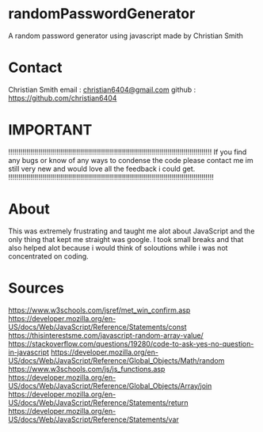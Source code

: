 # randomPasswordGenerator
 A random password generator using javascript made by Christian Smith
 
 # Contact
 Christian Smith
 email : christian6404@gmail.com
 github : https://github.com/christian6404


# IMPORTANT
!!!!!!!!!!!!!!!!!!!!!!!!!!!!!!!!!!!!!!!!!!!!!!!!!!!!!!!!!!!!!!!!!!!!!!!!!!!!!!!!!!!!!!!!!!!!!!!!!!!!!!
If you find any bugs or know of any ways to condense the code please contact me im still very new and would love all the feedback i could get.
!!!!!!!!!!!!!!!!!!!!!!!!!!!!!!!!!!!!!!!!!!!!!!!!!!!!!!!!!!!!!!!!!!!!!!!!!!!!!!!!!!!!!!!!!!!!!!!!!!!!!!!
 
# About
This was extremely frustrating and taught me alot about JavaScript and the only thing that kept me straight was google.
I took small breaks and that also helped alot because i would think of soloutions while i was not concentrated on coding.

# Sources 
https://www.w3schools.com/jsref/met_win_confirm.asp
https://developer.mozilla.org/en-US/docs/Web/JavaScript/Reference/Statements/const
https://thisinterestsme.com/javascript-random-array-value/
https://stackoverflow.com/questions/19280/code-to-ask-yes-no-question-in-javascript
https://developer.mozilla.org/en-US/docs/Web/JavaScript/Reference/Global_Objects/Math/random
https://www.w3schools.com/js/js_functions.asp
https://developer.mozilla.org/en-US/docs/Web/JavaScript/Reference/Global_Objects/Array/join
https://developer.mozilla.org/en-US/docs/Web/JavaScript/Reference/Statements/return
https://developer.mozilla.org/en-US/docs/Web/JavaScript/Reference/Statements/var